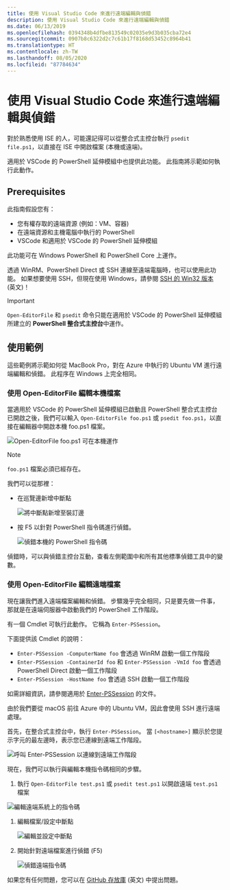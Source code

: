 ```yaml
---
title: 使用 Visual Studio Code 來進行遠端編輯與偵錯
description: 使用 Visual Studio Code 來進行遠端編輯與偵錯
ms.date: 06/13/2019
ms.openlocfilehash: 0394348b4dfbe813549c02035e9d3b035cba72e4
ms.sourcegitcommit: 0907b8c6322d2c7c61b17f8168d53452c8964b41
ms.translationtype: HT
ms.contentlocale: zh-TW
ms.lasthandoff: 08/05/2020
ms.locfileid: "87784634"
---
```

# <a name="using-visual-studio-code-for-remote-editing-and-debugging"></a>使用 Visual Studio Code 來進行遠端編輯與偵錯

對於熟悉使用 ISE 的人，可能還記得可以從整合式主控台執行 `psedit file.ps1`，以直接在 ISE 中開啟檔案 (本機或遠端)。

適用於 VSCode 的 PowerShell 延伸模組中也提供此功能。 此指南將示範如何執行此動作。

## <a name="prerequisites"></a>Prerequisites

此指南假設您有：

- 您有權存取的遠端資源 (例如：VM、容器)
- 在遠端資源和主機電腦中執行的 PowerShell
- VSCode 和適用於 VSCode 的 PowerShell 延伸模組

此功能可在 Windows PowerShell 和 PowerShell Core 上運作。

透過 WinRM、PowerShell Direct 或 SSH 連線至遠端電腦時，也可以使用此功能。 如果想要使用 SSH，但現在使用 Windows，請參閱 [SSH 的 Win32 版本](https://github.com/PowerShell/Win32-OpenSSH) \(英文\)！

> [!IMPORTANT]
> `Open-EditorFile` 和 `psedit` 命令只能在適用於 VSCode 的 PowerShell 延伸模組所建立的 **PowerShell 整合式主控台**中運作。

## <a name="usage-examples"></a>使用範例

這些範例將示範如何從 MacBook Pro，對在 Azure 中執行的 Ubuntu VM 進行遠端編輯和偵錯。 此程序在 Windows 上完全相同。

### <a name="local-file-editing-with-open-editorfile"></a>使用 Open-EditorFile 編輯本機檔案

當適用於 VSCode 的 PowerShell 延伸模組已啟動且 PowerShell 整合式主控台已開啟之後，我們可以輸入 `Open-EditorFile foo.ps1` 或 `psedit foo.ps1`，以直接在編輯器中開啟本機 foo.ps1 檔案。

![Open-EditorFile foo.ps1 可在本機運作](media/Using-VSCode-for-Remote-Editing-and-Debugging/1-open-local-file.png)

>[!NOTE]
> `foo.ps1` 檔案必須已經存在。

我們可以從那裡：

- 在巡覽邊新增中斷點

  ![將中斷點新增至裝訂邊](media/Using-VSCode-for-Remote-Editing-and-Debugging/2-adding-breakpoint-gutter.png)

- 按 F5 以針對 PowerShell 指令碼進行偵錯。

  ![偵錯本機的 PowerShell 指令碼](media/Using-VSCode-for-Remote-Editing-and-Debugging/3-local-debug.png)

偵錯時，可以與偵錯主控台互動，查看左側範圍中和所有其他標準偵錯工具中的變數。

### <a name="remote-file-editing-with-open-editorfile"></a>使用 Open-EditorFile 編輯遠端檔案

現在讓我們進入遠端檔案編輯和偵錯。 步驟幾乎完全相同，只是要先做一件事，那就是在遠端伺服器中啟動我們的 PowerShell 工作階段。

有一個 Cmdlet 可執行此動作。 它稱為 `Enter-PSSession`。

下面提供該 Cmdlet 的說明：

- `Enter-PSSession -ComputerName foo` 會透過 WinRM 啟動一個工作階段
- `Enter-PSSession -ContainerId foo` 和 `Enter-PSSession -VmId foo` 會透過 PowerShell Direct 啟動一個工作階段
- `Enter-PSSession -HostName foo` 會透過 SSH 啟動一個工作階段

如需詳細資訊，請參閱適用於 [Enter-PSSession](/powershell/module/microsoft.powershell.core/enter-pssession) 的文件。

由於我們要從 macOS 前往 Azure 中的 Ubuntu VM，因此會使用 SSH 進行遠端處理。

首先，在整合式主控台中，執行 `Enter-PSSession`。 當 `[<hostname>]` 顯示於您提示字元的最左邊時，表示您已連線到遠端工作階段。

![呼叫 Enter-PSSession 以連線到遠端工作階段](media/Using-VSCode-for-Remote-Editing-and-Debugging/4-enter-pssession.png)

現在，我們可以執行與編輯本機指令碼相同的步驟。

1. 執行 `Open-EditorFile test.ps1` 或 `psedit test.ps1` 以開啟遠端 `test.ps1` 檔案

  ![編輯遠端系統上的指令碼](media/Using-VSCode-for-Remote-Editing-and-Debugging/5-open-remote-file.png)

1. 編輯檔案/設定中斷點

   ![編輯並設定中斷點](media/Using-VSCode-for-Remote-Editing-and-Debugging/6-set-breakpoints.png)

1. 開始針對遠端檔案進行偵錯 (F5)

   ![偵錯遠端指令碼](media/Using-VSCode-for-Remote-Editing-and-Debugging/7-start-debugging.png)

如果您有任何問題，您可以在 [GitHub 存放庫](https://github.com/powershell/vscode-powershell) \(英文\) 中提出問題。
